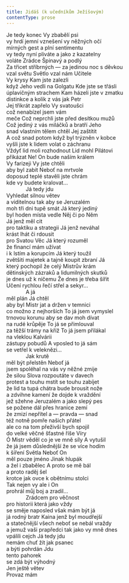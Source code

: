 ```yaml
---
title: Jidáš (k učedníkům Ježíšovým)
contentType: prose
---
```


<section>

Je tedy konec Vy zbabělí psi  
vy hrdí jemní vznešení vy něžných očí  
mírných gest a plní sentimentu  
vy tedy nyní pliváte a jako z kazatelny  
voláte Zrádce Špinavý a podlý  
Za třicet stříbrných — za jedinou noc s děvkou  
vzal světu Světlo vzal nám Učitele  
Vy krysy Kam jste zalezli  
když Jeho vedli na Golgatu Kde jste se třásli  
úplavičným strachem Kam házeli jste v zmatku  
distinkce a kolik z vás jak Petr  
Jej třikrát zapřelo Vy svatoušci  
což nenabízel jsem vám  
meče Což neprchli jste před desítkou mužů  
Což jediný z vás miláčků a bratří Jeho  
snad vlastním tělem chtěl Jej zaštítit  
A což snad potom když byl trýzněn v kobce  
vyšli jste k lidem volat o záchranu  
Vždyť lid moli rozhodnout Lid mohl Pilátovi  
přikázat Ne! On bude naším králem  
Vy farizeji Vy jste chtěli  
aby byl zabit Neboť na mrtvole  
doposud teplé stavěli jste chrám  
kde vy budete kralovat…  
             Já tedy jdu  
Vyhledat silnou větev  
a viditelnou tak aby se Jeruzalém  
moh tři dni tupě smát Já který jediný  
byl hoden místa vedle Něj či po Něm  
Já jenž měl cit  
pro taktiku a strategii Já jenž neváhal  
krást lhát či rdousit  
pro Svatou Věc Já který rozuměl  
že financí mám užívat  
i k lstím a korupcím Já který toužil  
zvětšiti majetek a tajně koupit zbraní Já  
který pochopil že celý Mistrův krám  
dětinských zázraků a lidumilných skutků  
je dnes už k ničemu Že dnes je třeba šířit  
Učení rychlou řečí střel a sekyr…  
             A já  
měl plán Já chtěl  
aby byl Mistr jat a držen v temnici  
co možno z nejhorších To já jsem vymyslel  
trnovou korunu aby se dav moh dívat  
na rudé krůpěje To já se přimlouval  
za těžší trámy na kříž To já jsem přilákal  
na vleklou Kalvárii  
zástupy pobudů A vposled to já sám  
se vetřel k veleknězi…  
             Jak krutě  
měl být přelstěn Neboť já  
jsem spoléhal na vás vy něžné zmije  
že silou Slova rozpoutáte v davech  
protest a touhu mstít se touhu zabíjet  
že lid ta tupá chátra bude brousit nože  
a zdvihne kamení že dojde k vraždění  
jež sžehne Jeruzalém a jako slepý pes  
se požene dál přes hranice zemí  
že zmizí nepřítel a — pravda — snad  
též notně pomře našich přátel  
ale co na tom přeživší bych spojil  
do velké věčné šťastné říše Víry  
Ó Mistr věděl co je ve mně síly A vytušil  
že já jsem důslednější že se více hodím  
k šíření Světla Neboť On  
měl pouze jméno Jinak hlupák  
a žel i zbabělec A proto se mě bál  
a proto raděj šel  
krotce jak ovce k obětnímu stolci  
Tak nejen vy ale i On  
prohrál můj boj a zradil…  
             Zrádcem pro věčnost  
pro historii která jako vždy  
se směje naposled však mám být já  
já rodný bratr Kaina jenž byl moudřejší  
a statečnější všech neboť se nebál vraždy  
a jemuž vaši prapředci tak jako vy mně dnes  
vpálili cejch Já tedy jdu  
nemám chuť žít jak psanec  
a býti pohrdán Jdu  
tento pahorek  
se zdá být výhodný  
Jen ještě větev  
Provaz mám

</section>
